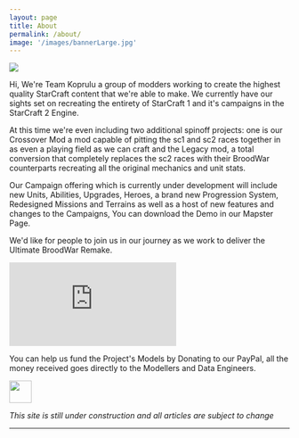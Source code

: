 ```yaml
---
layout: page
title: About
permalink: /about/
image: '/images/bannerLarge.jpg'
---
```


![]({{site.baseurl}}/images/KopruluLogoProject.png)

Hi, We're Team Koprulu a group of modders working to create the highest quality StarCraft content that we're able to make. We currently have our sights set on recreating the entirety of StarCraft 1 and it's campaigns in the StarCraft 2 Engine.

At this time we're even including two additional spinoff projects: one is our Crossover Mod a mod capable of pitting the sc1 and sc2 races together in as even a playing field as we can craft and the Legacy mod, a total conversion that completely replaces the sc2 races with their BroodWar counterparts recreating all the original mechanics and unit stats.

Our Campaign offering which is currently under development will include new Units, Abilities, Upgrades, Heroes, a brand new Progression System, Redesigned Missions and Terrains as well as a host of new features and changes to the Campaigns, You can download the Demo in our Mapster Page. 

We'd like for people to join us in our journey as we work to deliver the Ultimate BroodWar Remake.

<iframe src="https://www.youtube.com/embed/fjIEpeKHqSk?si=OiLK8TTFEoipDjAX" frameborder="0" allowfullscreen></iframe>

You can help us fund the Project's Models by Donating to our PayPal, all the money received goes directly to the Modellers and Data Engineers.

<a href="https://paypal.me/KopruluKat/"><img src="{{site.baseurl}}/images/blue.png" height="40"></a>

_This site is still under construction and all articles are subject to change_
<hr>